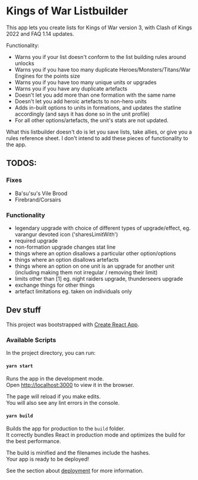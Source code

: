 # Kings of War Listbuilder

This app lets you create lists for Kings of War version 3, with Clash of Kings 2022 and FAQ 1.14 updates.

Functionality:
- Warns you if your list doesn't conform to the list building rules around unlocks
- Warns you if you have too many duplicate Heroes/Monsters/Titans/War Engines for the points size
- Warns you if you have too many unique units or upgrades
- Warns you if you have any duplicate artefacts
- Doesn't let you add more than one formation with the same name
- Doesn't let you add heroic artefacts to non-hero units
- Adds in-built options to units in formations, and updates the statline accordingly (and says it has done so in the unit profile)
- For all other options/artefacts, the unit's stats are not updated.

What this listbuilder doesn't do is let you save lists, take allies, or give you a rules reference sheet. I don't intend to add these pieces of functionality to the app.

## TODOS:

### Fixes
- Ba'su'su's Vile Brood
- Firebrand/Corsairs

### Functionality
- legendary upgrade with choice of different types of upgrade/effect, eg. varangur devoted icon ('sharesLimitWith')
- required upgrade
- non-formation upgrade changes stat line
- things where an option disallows a particular other option/options
- things where an option disallows artefacts
- things where an option on one unit is an upgrade for another unit (including making them not irregular / removing their limit)
- limits other than [1] eg. night raiders upgrade, thunderseers upgrade
- exchange things for other things
- artefact limitations eg. taken on individuals only


## Dev stuff

This project was bootstrapped with [Create React App](https://github.com/facebook/create-react-app).

### Available Scripts

In the project directory, you can run:

#### `yarn start`

Runs the app in the development mode.<br />
Open [http://localhost:3000](http://localhost:3000) to view it in the browser.

The page will reload if you make edits.<br />
You will also see any lint errors in the console.


#### `yarn build`

Builds the app for production to the `build` folder.<br />
It correctly bundles React in production mode and optimizes the build for the best performance.

The build is minified and the filenames include the hashes.<br />
Your app is ready to be deployed!

See the section about [deployment](https://facebook.github.io/create-react-app/docs/deployment) for more information.
